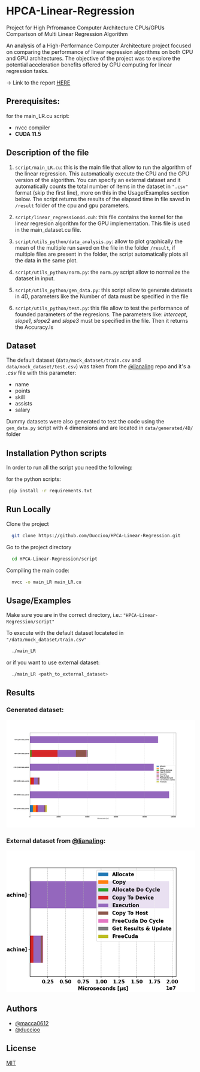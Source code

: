 # HPCA-Linear-Regression

Project for High Prfromance Computer Architecture
CPUs/GPUs Comparison of Multi Linear Regression Algorithm

An analysis of a High-Performance Computer Architecture project focused on comparing the performance of linear regression algorithms on both CPU and GPU architectures. The objective of the project was to explore the potential acceleration benefits offered by GPU computing for linear regression tasks.

-> Link to the report [HERE](https://duccioo.github.io/HPCA-Linear-Regression/HPCA___Project_Report.pdf)

## Prerequisites:

for the main_LR.cu script:

- nvcc compiler
- **CUDA 11.5**

## Description of the file

1. `script/main_LR.cu`: this is the main file that allow to run the algorithm of the linear regression.
   This automatically execute the CPU and the GPU version of the algorithm.
   You can specify an external dataset and it automatically counts the total number of items in the dataset in `".csv"` format (skip the first line), more on this in the Usage/Examples section below.
   The script returns the results of the elapsed time in file saved in `/result` folder of the cpu and gpu parameters.

2. `script/linear_regression4d.cuh`: this file contains the kernel for the linear regresion algorithm for the GPU implementation.
   This file is used in the main_dataset.cu file.

3. `script/utils_python/data_analysis.py`: allow to plot graphically the mean of the multiple run saved on the file in the
   folder `/result`, if multiple files are present in the folder, the script automatically plots all the data in the same plot.

4. `script/utils_python/norm.py`: the `norm.py` script allow to normalize the dataset in input.

5. `script/utils_python/gen_data.py`: this script allow to generate datasets in 4D, parameters like the Number of data must be specified in the file

6. `script/utils_python/test.py`: this file allow to test the performance of founded parameters of the regresions.
   The parameters like: _intercept_, _slope1_, _slope2_ and _slope3_ must be specified in the file.
   Then it returns the Accuracy.ls

## Dataset

The default dataset (`data/mock_dataset/train.csv` and `data/mock_dataset/test.csv`) was taken from the [@lianaling](https://github.com/lianaling/dspc-cuda/blob/main/dspc-cuda/mock.csv) repo and it's a _.csv_ file with this parameter:

- name
- points
- skill
- assists
- salary

Dummy datasets were also generated to test the code using the `gen_data.py` script with 4 dimensions and are located in `data/generated/4D/` folder

## Installation Python scripts

In order to run all the script you need the following:

for the python scripts:

```bash
 pip install -r requirements.txt
```

## Run Locally

Clone the project

```bash
  git clone https://github.com/Duccioo/HPCA-Linear-Regression.git
```

Go to the project directory

```bash
  cd HPCA-Linear-Regression/script
```

Compiling the main code:

```bash
  nvcc -o main_LR main_LR.cu
```

## Usage/Examples

Make sure you are in the correct directory, i.e.: `"HPCA-Linear-Regression/script"`

To execute with the default dataset locateted in `"/data/mock_dataset/train.csv"`

```bash
  ./main_LR
```

or if you want to use external dataset:

```bash
  ./main_LR <path_to_external_dataset>
```

## Results

### Generated dataset:

![result](./img/10k-100k-500k.png)

### External dataset from [@lianaling](https://github.com/lianaling/dspc-cuda/blob/main/dspc-cuda/mock.csv):

![result](./img/mock_result.png)

## Authors

- [@macca0612](https://github.com/macca0612)
- [@duccioo](https://github.com/Duccioo)

## License

[MIT](https://choosealicense.com/licenses/mit/)

